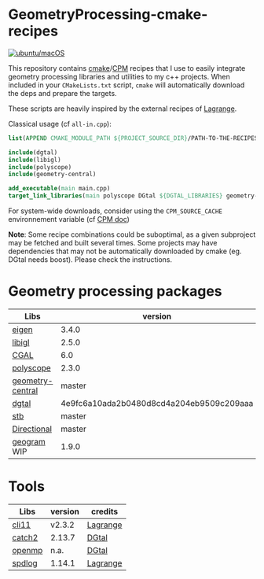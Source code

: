 # GeometryProcessing-cmake-recipes
[![ubuntu/macOS](https://github.com/dcoeurjo/GeomProc-cmake-recipes/actions/workflows/cmake-multi-platform.yml/badge.svg)](https://github.com/dcoeurjo/GeomProc-cmake-recipes/actions/workflows/cmake-multi-platform.yml)

This repository contains [cmake](cmake.org)/[CPM](https://github.com/cpm-cmake/CPM.cmake) recipes that I use to easily integrate geometry processing libraries and utilities to my c++ projects.
When included in your `CMakeLists.txt` script, `cmake` will automatically download the deps and prepare the targets.


These scripts are heavily inspired by the external recipes of [Lagrange](https://opensource.adobe.com/lagrange-docs/).

Classical usage (cf `all-in.cpp`):
```cmake
list(APPEND CMAKE_MODULE_PATH ${PROJECT_SOURCE_DIR}/PATH-TO-THE-RECIPES)

include(dgtal)
include(libigl)
include(polyscope)
include(geometry-central)

add_executable(main main.cpp)
target_link_libraries(main polyscope DGtal ${DGTAL_LIBRARIES} geometry-central igl::core)
```
For system-wide downloads, consider using the `CPM_SOURCE_CACHE` environnement variable (cf [CPM doc](https://github.com/cpm-cmake/CPM.cmake?tab=readme-ov-file#CPM_SOURCE_CACHE))


**Note**: Some recipe combinations could be suboptimal, as a given subproject may be fetched and built several times. Some projects may have dependencies that may not be automatically downloaded by cmake (eg. DGtal needs boost). Please check the instructions.


# Geometry processing packages
Libs | version | credits
-----|-------- | -----
[eigen](https://eigen.tuxfamily.org) |3.4.0 | [Lagrange](https://opensource.adobe.com/lagrange-docs/)
[libigl](https://libigl.github.io) | 2.5.0 | [Lagrange](https://opensource.adobe.com/lagrange-docs/)
[CGAL](https://cgal.org) | 6.0 | 
[polyscope](polyscope.run) | 2.3.0 | 
[geometry-central](https://geometry-central.net) | master | 
[dgtal](dgtal.org) | 4e9fc6a10ada2b0480d8cd4a204eb9509c209aaa | 
[stb](https://github.com/nothings/stb) | master | 
[Directional](https://avaxman.github.io/Directional/)| master | 
[geogram](https://github.com/BrunoLevy/geogram) WIP| 1.9.0 | 


# Tools
Libs | version| credits
-----|--------|  --- 
[cli11](https://cliutils.github.io/CLI11/book/)| v2.3.2 | [Lagrange](https://opensource.adobe.com/lagrange-docs/)
[catch2](https://github.com/catchorg/Catch2)| 2.13.7 | [DGtal](https://dgtal.org)
[openmp](openmp.org)| n.a.| [DGtal](https://dgtal.org) 
[spdlog](https://github.com/gabime/spdlog) | 1.14.1 |[Lagrange](https://opensource.adobe.com/lagrange-docs/)
